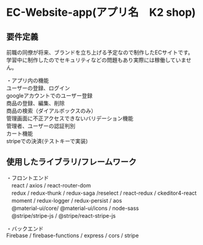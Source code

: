 # EC-Website-app(アプリ名　K2 shop)

## **要件定義**<br/>
前職の同僚が将来、ブランドを立ち上げる予定なので制作したECサイトです。<br/>
学習中に制作したのでセキュリティなどの問題もあり実際には稼働していません。<br/>

・アプリ内の機能<br/>
  ユーザーの登録、ログイン<br/>
  googleアカウントでのユーザー登録<br/>
  商品の登録、編集、削除<br/>
  商品の検索（ダイアルボックスのみ）<br/>
  管理画面に不正アクセスできないバリデーション機能<br/>
  管理者、ユーザーの認証判別<br/>
  カート機能<br/>
  stripeでの決済(テストキーで実装)<br/>
 

## **使用したライブラリ/フレームワーク**<br/>
・フロントエンド<br/>
 　react / axios / react-router-dom<br/>
 　redux / redux-thunk / redux-saga /reselect / react-redux / ckeditor4-react<br/>
 　moment / redux-logger / redux-persist / aos<br/>
 　@material-ui/core/ @material-ui/icons / node-sass<br/>
 　@stripe/stripe-js / @stripe/react-stripe-js<br/>
 
・バックエンド<br/>
  Firebase / firebase-functions / express / cors / stripe<br/>

